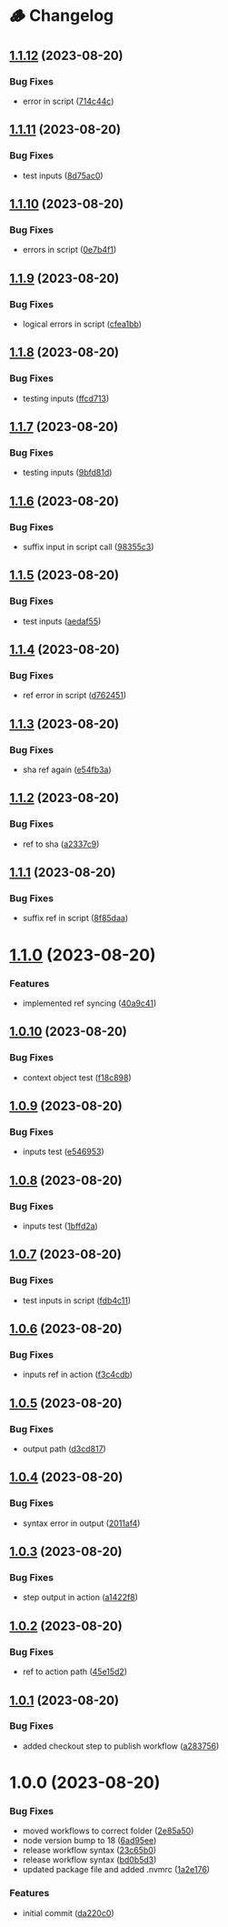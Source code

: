 # 🪵 Changelog

## [1.1.12](https://github.com/acsetter/release-harmonizer/compare/v1.1.11...v1.1.12) (2023-08-20)


### Bug Fixes

* error in script ([714c44c](https://github.com/acsetter/release-harmonizer/commit/714c44c21ed66a29999006696f42c41a199aab05))

## [1.1.11](https://github.com/acsetter/release-harmonizer/compare/v1.1.10...v1.1.11) (2023-08-20)


### Bug Fixes

* test inputs ([8d75ac0](https://github.com/acsetter/release-harmonizer/commit/8d75ac07202c37b1e7a1e98da50019d73c2d40f6))

## [1.1.10](https://github.com/acsetter/release-harmonizer/compare/v1.1.9...v1.1.10) (2023-08-20)


### Bug Fixes

* errors in script ([0e7b4f1](https://github.com/acsetter/release-harmonizer/commit/0e7b4f1584444c10b81fafb77f370a7eaf08f9bc))

## [1.1.9](https://github.com/acsetter/release-harmonizer/compare/v1.1.8...v1.1.9) (2023-08-20)


### Bug Fixes

* logical errors in script ([cfea1bb](https://github.com/acsetter/release-harmonizer/commit/cfea1bbb34fb5a247ea7ffd974378e605c33e0e0))

## [1.1.8](https://github.com/acsetter/release-harmonizer/compare/v1.1.7...v1.1.8) (2023-08-20)


### Bug Fixes

* testing inputs ([ffcd713](https://github.com/acsetter/release-harmonizer/commit/ffcd7136a0f2e55a21df4e629eb1a3557edb33d1))

## [1.1.7](https://github.com/acsetter/release-harmonizer/compare/v1.1.6...v1.1.7) (2023-08-20)


### Bug Fixes

* testing inputs ([9bfd81d](https://github.com/acsetter/release-harmonizer/commit/9bfd81d183ae0282d20c4450ba40d2c33a31ad31))

## [1.1.6](https://github.com/acsetter/release-harmonizer/compare/v1.1.5...v1.1.6) (2023-08-20)


### Bug Fixes

* suffix input in script call ([98355c3](https://github.com/acsetter/release-harmonizer/commit/98355c349e90b707e0d3c9ae49afa9c89d08480e))

## [1.1.5](https://github.com/acsetter/release-harmonizer/compare/v1.1.4...v1.1.5) (2023-08-20)


### Bug Fixes

* test inputs ([aedaf55](https://github.com/acsetter/release-harmonizer/commit/aedaf55d04468931add36e7e0966b532921bd11f))

## [1.1.4](https://github.com/acsetter/release-harmonizer/compare/v1.1.3...v1.1.4) (2023-08-20)


### Bug Fixes

* ref error in script ([d762451](https://github.com/acsetter/release-harmonizer/commit/d762451117a4833d7ba36cde24d3b9cc2a3a1104))

## [1.1.3](https://github.com/acsetter/release-harmonizer/compare/v1.1.2...v1.1.3) (2023-08-20)


### Bug Fixes

* sha ref again ([e54fb3a](https://github.com/acsetter/release-harmonizer/commit/e54fb3acc3b9bed52664773ff80a369330665e31))

## [1.1.2](https://github.com/acsetter/release-harmonizer/compare/v1.1.1...v1.1.2) (2023-08-20)


### Bug Fixes

* ref to sha ([a2337c9](https://github.com/acsetter/release-harmonizer/commit/a2337c9818df95de1070b641d80590889f2ec227))

## [1.1.1](https://github.com/acsetter/release-harmonizer/compare/v1.1.0...v1.1.1) (2023-08-20)


### Bug Fixes

* suffix ref in script ([8f85daa](https://github.com/acsetter/release-harmonizer/commit/8f85daaeafd503c0b8186684643da0d41a75fe14))

# [1.1.0](https://github.com/acsetter/release-harmonizer/compare/v1.0.10...v1.1.0) (2023-08-20)


### Features

* implemented ref syncing ([40a9c41](https://github.com/acsetter/release-harmonizer/commit/40a9c41abf973a846bd72b35e07133d9f0ce291d))

## [1.0.10](https://github.com/acsetter/release-harmonizer/compare/v1.0.9...v1.0.10) (2023-08-20)


### Bug Fixes

* context object test ([f18c898](https://github.com/acsetter/release-harmonizer/commit/f18c89890caa483145a37acdaa819d6d26f304e4))

## [1.0.9](https://github.com/acsetter/release-harmonizer/compare/v1.0.8...v1.0.9) (2023-08-20)


### Bug Fixes

* inputs test ([e546953](https://github.com/acsetter/release-harmonizer/commit/e546953e605d7eb79c1d2cc5d3fc5eb677c6cb19))

## [1.0.8](https://github.com/acsetter/release-harmonizer/compare/v1.0.7...v1.0.8) (2023-08-20)


### Bug Fixes

* inputs test ([1bffd2a](https://github.com/acsetter/release-harmonizer/commit/1bffd2acb3e987874f10554886e7ce8f9160196d))

## [1.0.7](https://github.com/acsetter/release-harmonizer/compare/v1.0.6...v1.0.7) (2023-08-20)


### Bug Fixes

* test inputs in script ([fdb4c11](https://github.com/acsetter/release-harmonizer/commit/fdb4c11c05ab2ac66194f6e7c303ad3615483e1e))

## [1.0.6](https://github.com/acsetter/release-harmonizer/compare/v1.0.5...v1.0.6) (2023-08-20)


### Bug Fixes

* inputs ref in action ([f3c4cdb](https://github.com/acsetter/release-harmonizer/commit/f3c4cdb5411afd6597f078085cfdd742b5c7a718))

## [1.0.5](https://github.com/acsetter/release-harmonizer/compare/v1.0.4...v1.0.5) (2023-08-20)


### Bug Fixes

* output path ([d3cd817](https://github.com/acsetter/release-harmonizer/commit/d3cd817b61849ae3e54cbc7670b391b0be9b5614))

## [1.0.4](https://github.com/acsetter/release-harmonizer/compare/v1.0.3...v1.0.4) (2023-08-20)


### Bug Fixes

* syntax error in output ([2011af4](https://github.com/acsetter/release-harmonizer/commit/2011af44c8807cade68cb782e4a951a6dc131c4e))

## [1.0.3](https://github.com/acsetter/release-harmonizer/compare/v1.0.2...v1.0.3) (2023-08-20)


### Bug Fixes

* step output in action ([a1422f8](https://github.com/acsetter/release-harmonizer/commit/a1422f84a2aab080ecb749198cd901ba6b78a501))

## [1.0.2](https://github.com/acsetter/release-harmonizer/compare/v1.0.1...v1.0.2) (2023-08-20)


### Bug Fixes

* ref to action path ([45e15d2](https://github.com/acsetter/release-harmonizer/commit/45e15d2b9dea8cc59d62f35e280d784baf64193b))

## [1.0.1](https://github.com/acsetter/release-harmonizer/compare/v1.0.0...v1.0.1) (2023-08-20)


### Bug Fixes

* added checkout step to publish workflow ([a283756](https://github.com/acsetter/release-harmonizer/commit/a283756ff1e2d90cb24df736e697e290a0b13988))

# 1.0.0 (2023-08-20)


### Bug Fixes

* moved workflows to correct folder ([2e85a50](https://github.com/acsetter/release-harmonizer/commit/2e85a5026d80ae66921d71891330f187c475c8ae))
* node version bump to 18 ([6ad95ee](https://github.com/acsetter/release-harmonizer/commit/6ad95ee49432b8c03ccc03803cddf924b5a2586d))
* release workflow syntax ([23c65b0](https://github.com/acsetter/release-harmonizer/commit/23c65b06feb601009bd3dc5fc3f3e1dac988c3e0))
* release workflow syntax ([bd0b5d3](https://github.com/acsetter/release-harmonizer/commit/bd0b5d3529d96b1d30d620e82359f3c0bb08d06a))
* updated package file and added .nvmrc ([1a2e176](https://github.com/acsetter/release-harmonizer/commit/1a2e176da525804ecdc7bc2cc1e7fbde2d300348))


### Features

* initial commit ([da220c0](https://github.com/acsetter/release-harmonizer/commit/da220c0dea77db8ec1a66d89725855321506a4e4))
